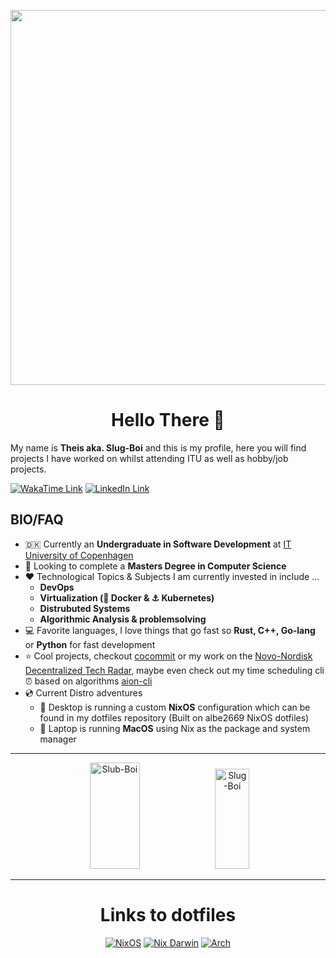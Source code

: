 <p float="left" align="center">
  <img src="/icons/slug-boi.gif" width="600"/>
</p>
<h1 align="center"> Hello There 👋 </h1>

My name is **Theis aka. Slug-Boi** and this is my profile, here you will find projects I have worked on whilst attending ITU as well as hobby/job projects.
<br>
<p>
<a href="https://wakatime.com/@Slug_Boi"> <img src="https://img.shields.io/badge/Wakatime-0c1117?style=flat&logo=wakatime&link=https%3A%2F%2Fwakatime.com%2F%40Slug_Boi" alt="WakaTime Link" /></a>
<a href="https://www.linkedin.com/in/theis-per-holm/"> <img src="https://img.shields.io/badge/LinkedIn-0a66c2?style=flat&logo=linkedin&link=https%3A%2F%2Fwww.linkedin.com%2Fin%2Ftheis-per-holm%2F" alt="LinkedIn Link" /></a>
</p>

## BIO/FAQ
- 🇩🇰 Currently an **Undergraduate in Software Development** at [IT University of Copenhagen](https://itu.dk/)
- 👀 Looking to complete a **Masters Degree in Computer Science**
- ❤️ Technological Topics & Subjects I am currently invested in include ...
  - **DevOps**
  - **Virtualization (🐳 Docker & ⚓ Kubernetes)**
  - **Distrubuted Systems**
  - **Algorithmic Analysis & problemsolving**
- 💻 Favorite languages, I love things that go fast so **Rust, C++, Go-lang** or **Python** for fast development
- ⭐ Cool projects, checkout [cocommit](https://github.com/Slug-Boi/cocommit) or my work on the [Novo-Nordisk Decentralized Tech Radar](https://github.com/NovoNordisk-OpenSource/decentralized-tech-radar), maybe even check out my time scheduling cli ⏰ based on algorithms [aion-cli](https://github.com/Slug-Boi/aion-cli)
- 💿 Current Distro adventures
  - 🐧 Desktop is running a custom **NixOS** configuration which can be found in my dotfiles repository (Built on albe2669 NixOS dotfiles)
  - 🍎 Laptop is running **MacOS** using Nix as the package and system manager

---

<p float="left" align="center">
  <img src="https://github-readme-stats.vercel.app/api?username=Slug-Boi&show_icons=true&locale=en&theme=transparent" alt="Slub-Boi" width="40%" height="170"/>
  <img src="https://github-readme-stats.vercel.app/api/top-langs?username=Slug-Boi&show_icons=true&locale=en&layout=compact&theme=transparent" alt="Slug-Boi" width="33%" height="160"/>
</p>

---

<h1 align="center">Links to dotfiles</h1>
<p align="center">
  <a href="https://github.com/Slug-Boi/dotfiles_sluggy"><img src="https://skillicons.dev/icons?i=nix" alt="NixOS"/></a>
  <a href="https://github.com/Slug-Boi/dotfiles_sluggy/tree/nix-darwin"><img src="https://skillicons.dev/icons?i=apple" alt="Nix Darwin"/></a>
  <a href="https://github.com/Slug-Boi/dotfiles_sluggy/tree/arch_dotfiles"><img src="https://skillicons.dev/icons?i=arch" alt="Arch"/></a>
</p>

